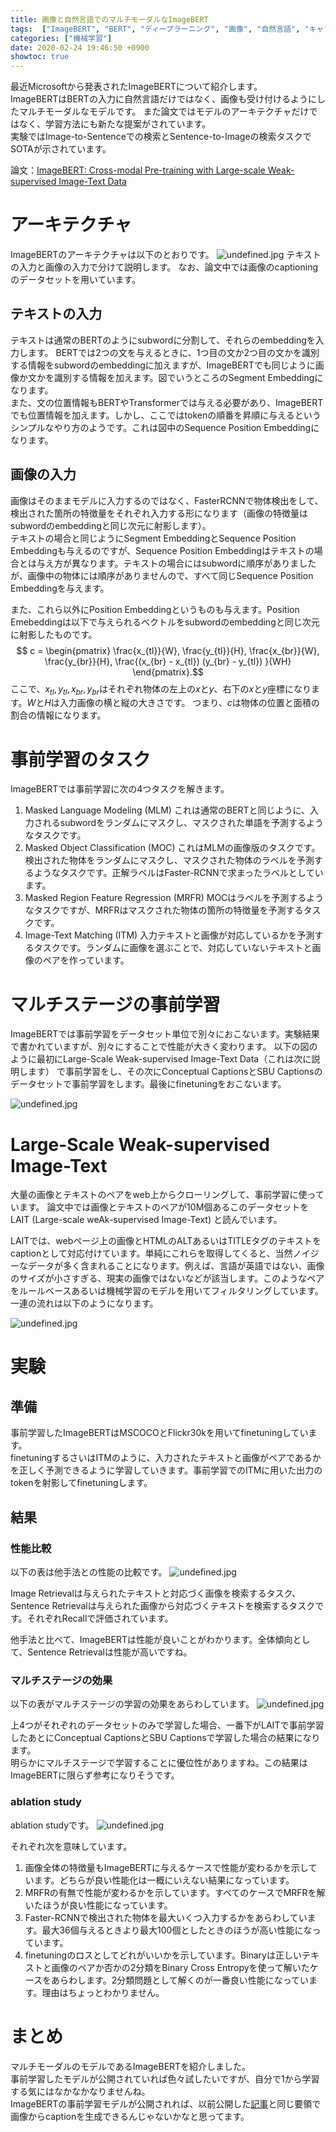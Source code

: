 ```yaml
---
title: 画像と自然言語でのマルチモーダルなImageBERT
tags:  ["ImageBERT", "BERT", "ディープラーニング", "画像", "自然言語", "キャプショニング"]
categories: ["機械学習"]
date: 2020-02-24 19:46:50 +0900
showtoc: true
---
```

最近Microsoftから発表されたImageBERTについて紹介します。  
ImageBERTはBERTの入力に自然言語だけではなく、画像も受け付けるようにしたマルチモーダルなモデルです。
また論文ではモデルのアーキテクチャだけではなく、学習方法にも新たな提案がされています。  
実験ではImage-to-Sentenceでの検索とSentence-to-Imageの検索タスクでSOTAが示されています。

論文：[ImageBERT: Cross-modal Pre-training with Large-scale Weak-supervised Image-Text Data](https://arxiv.org/abs/2001.07966)

# アーキテクチャ
ImageBERTのアーキテクチャは以下のとおりです。
![undefined.jpg](3d410aa8e5a8ffef34906b41784d2cc8.png)
テキストの入力と画像の入力で分けて説明します。
なお、論文中では画像のcaptioningのデータセットを用いています。

## テキストの入力
テキストは通常のBERTのようにsubwordに分割して、それらのembeddingを入力します。
BERTでは2つの文を与えるときに、1つ目の文か2つ目の文かを識別する情報をsubwordのembeddingに加えますが、ImageBERTでも同じように画像か文かを識別する情報を加えます。図でいうところのSegment Embeddingになります。  
また、文の位置情報もBERTやTransformerでは与える必要があり、ImageBERTでも位置情報を加えます。しかし、ここではtokenの順番を昇順に与えるというシンプルなやり方のようです。これは図中のSequence Position Embeddingになります。

## 画像の入力
画像はそのままモデルに入力するのではなく、FasterRCNNで物体検出をして、検出された箇所の特徴量をそれぞれ入力する形になります（画像の特徴量はsubwordのembeddingと同じ次元に射影します）。  
テキストの場合と同じようにSegment EmbeddingとSequence Position Embeddingも与えるのですが、Sequence Position Embeddingはテキストの場合とは与え方が異なります。テキストの場合にはsubwordに順序がありましたが、画像中の物体には順序がありませんので、すべて同じSequence Position Embeddingを与えます。

また、これら以外にPosition Embeddingというものも与えます。Position Emebeddingは以下で与えられるベクトルをsubwordのembeddingと同じ次元に射影したものです。
$$ c = \begin{pmatrix} \frac{x_{tl}}{W}, \frac{y_{tl}}{H}, \frac{x_{br}}{W}, \frac{y_{br}}{H}, \frac{(x_{br} - x_{tl}) (y_{br} - y_{tl}) }{WH} \end{pmatrix}.$$
ここで、$x_{tl}, y_{tl},  x_{br}, y_{br}$はそれぞれ物体の左上の$x$と$y$、右下の$x$と$y$座標になります。$W$と$H$は入力画像の横と縦の大きさです。
つまり、$c$は物体の位置と面積の割合の情報になります。

# 事前学習のタスク
ImageBERTでは事前学習に次の4つタスクを解きます。
1. Masked Language Modeling (MLM)
これは通常のBERTと同じように、入力されるsubwordをランダムにマスクし、マスクされた単語を予測するようなタスクです。
1. Masked Object Classification (MOC)
これはMLMの画像版のタスクです。検出された物体をランダムにマスクし、マスクされた物体のラベルを予測するようなタスクです。正解ラベルはFaster-RCNNで求まったラベルとしています。
1. Masked Region Feature Regression (MRFR)
MOCはラベルを予測するようなタスクですが、MRFRはマスクされた物体の箇所の特徴量を予測するタスクです。
1. Image-Text Matching (ITM)
入力テキストと画像が対応しているかを予測するタスクです。ランダムに画像を選ぶことで、対応していないテキストと画像のペアを作っています。

# マルチステージの事前学習
ImageBERTでは事前学習をデータセット単位で別々におこないます。実験結果で書かれていますが、別々にすることで性能が大きく変わります。
以下の図のように最初にLarge-Scale Weak-supervised Image-Text Data（これは次に説明します）
で事前学習をし、その次にConceptual CaptionsとSBU Captionsのデータセットで事前学習をします。最後にfinetuningをおこないます。

![undefined.jpg](8de8eb1666c40d3555f915cbdbcb5ff5.png)

# Large-Scale Weak-supervised Image-Text
大量の画像とテキストのペアをweb上からクローリングして、事前学習に使っています。
論文中では画像とテキストのペアが10M個あるこのデータセットをLAIT (Large-scale weAk-supervised Image-Text) と読んでいます。

LAITでは、webページ上の画像とHTMLのALTあるいはTITLEタグのテキストをcaptionとして対応付けています。単純にこれらを取得してくると、当然ノイジーなデータが多く含まれることになります。例えば、言語が英語ではない、画像のサイズが小さすぎる、現実の画像ではないなどが該当します。このようなペアをルールベースあるいは機械学習のモデルを用いてフィルタリングしています。  
一連の流れは以下のようになります。

![undefined.jpg](7b99180c8ef8ce273378f8b2f51d9b85.png)

# 実験
## 準備
事前学習したImageBERTはMSCOCOとFlickr30kを用いてfinetuningしています。  
finetuningするさいはITMのように、入力されたテキストと画像がペアであるかを正しく予測できるように学習していきます。事前学習でのITMに用いた出力のtokenを射影してfinetuningします。

## 結果
### 性能比較
以下の表は他手法との性能の比較です。
![undefined.jpg](44d5e2d6fe2b015f68caecd6f1be4b3a.png)

Image Retrievalは与えられたテキストと対応づく画像を検索するタスク、Sentence Retrievalは与えられた画像から対応づくテキストを検索するタスクです。それぞれRecallで評価されています。

他手法と比べて、ImageBERTは性能が良いことがわかります。全体傾向として、Sentence Retrievalは性能が高いですね。

### マルチステージの効果
以下の表がマルチステージの学習の効果をあらわしています。
![undefined.jpg](871f6199938140733fd9eea8bd43ac69.png)

上4つがそれぞれのデータセットのみで学習した場合、一番下がLAITで事前学習したあとにConceptual CaptionsとSBU Captionsで学習した場合の結果になります。  
明らかにマルチステージで学習することに優位性がありますね。この結果はImageBERTに限らず参考になりそうです。

### ablation study
ablation studyです。
![undefined.jpg](39a03c0d5cb86482b2603a07545d2d40.png)

それぞれ次を意味しています。
1. 画像全体の特徴量もImageBERTに与えるケースで性能が変わるかを示しています。どちらが良い性能化は一概にいえない結果になっています。
1.  MRFRの有無で性能が変わるかを示しています。すべてのケースでMRFRを解いたほうが良い性能になっています。
1.  Faster-RCNNで検出された物体を最大いくつ入力するかをあらわしています。最大36個与えるときより最大100個としたときのほうが高い性能になっています。
1.  finetuningのロスとしてどれがいいかを示しています。Binaryは正しいテキストと画像のペアか否かの2分類をBinary Cross Entropyを使って解いたケースをあらわします。2分類問題として解くのが一番良い性能になっています。理由はちょっとわかりません。

# まとめ
マルチモーダルのモデルであるImageBERTを紹介しました。  
事前学習したモデルが公開されていれば色々試したいですが、自分で1から学習する気にはなかなかなりませんね。  
ImageBERTの事前学習モデルが公開されれば、以前公開した[記事](https://qrunch.net/@opqrstuvcut/entries/O37ZGE1YhN5or3Oi)と同じ要領で画像からcaptionを生成できるんじゃないかなと思ってます。
